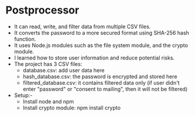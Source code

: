 # Postprocessor
 - It can read, write, and filter data from multiple CSV files.
 - It converts the password to a more secured format using SHA-256 hash function.
 - It uses Node.js modules such as the file system module, and the crypto module.
 - I learned how to store user information and reduce potential risks.
 - The project has 3 CSV files:
    - database.csv: add user data here
    - hash_database.csv: the password is encrypted and stored here
    - filtered_database.csv: it contains filtered data only (if user didn't enter "password" or "consent to mailing", then it will not be filtered)
 - Setup:-
   - Install node and npm
   - Install crypto module: npm install crypto
